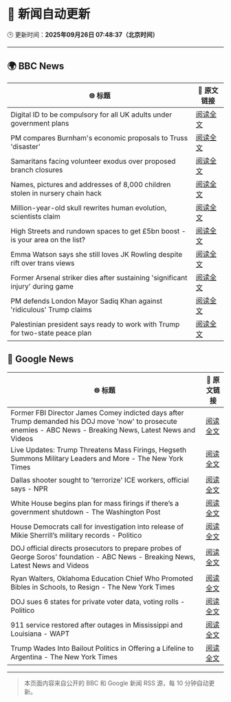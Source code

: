 # 🧠 新闻自动更新

🕒 更新时间：**2025年09月26日 07:48:37（北京时间）**

---

## 🌍 BBC News

| 🌐 标题 | 🔗 原文链接 |
|--------|-------------|
| Digital ID to be compulsory for all UK adults under government plans | [阅读全文](https://www.bbc.com/news/articles/c4g54g6vgpdo?at_medium=RSS&at_campaign=rss) |
| PM compares Burnham's economic proposals to Truss 'disaster' | [阅读全文](https://www.bbc.com/news/articles/cly0n24k04ro?at_medium=RSS&at_campaign=rss) |
| Samaritans facing volunteer exodus over proposed branch closures | [阅读全文](https://www.bbc.com/news/articles/c931w38kdqwo?at_medium=RSS&at_campaign=rss) |
| Names, pictures and addresses of 8,000 children stolen in nursery chain hack | [阅读全文](https://www.bbc.com/news/articles/c62ldyvpwv9o?at_medium=RSS&at_campaign=rss) |
| Million-year-old skull rewrites human evolution, scientists claim | [阅读全文](https://www.bbc.com/news/articles/cdx01ve5151o?at_medium=RSS&at_campaign=rss) |
| High Streets and rundown spaces to get £5bn boost - is your area on the list? | [阅读全文](https://www.bbc.com/news/articles/c1mx8vr2gr1o?at_medium=RSS&at_campaign=rss) |
| Emma Watson says she still loves JK Rowling despite rift over trans views | [阅读全文](https://www.bbc.com/news/articles/c4gvp18xe17o?at_medium=RSS&at_campaign=rss) |
| Former Arsenal striker dies after sustaining 'significant injury' during game | [阅读全文](https://www.bbc.com/news/articles/cq5jye4v64no?at_medium=RSS&at_campaign=rss) |
| PM defends London Mayor Sadiq Khan against 'ridiculous' Trump claims | [阅读全文](https://www.bbc.com/news/articles/c147vd511djo?at_medium=RSS&at_campaign=rss) |
| Palestinian president says ready to work with Trump for two-state peace plan | [阅读全文](https://www.bbc.com/news/articles/czdjgdnjnlgo?at_medium=RSS&at_campaign=rss) |

## 📰 Google News

| 🌐 标题 | 🔗 原文链接 |
|--------|-------------|
| Former FBI Director James Comey indicted days after Trump demanded his DOJ move 'now' to prosecute enemies - ABC News - Breaking News, Latest News and Videos | [阅读全文](https://news.google.com/rss/articles/CBMinAFBVV95cUxOSm5XNmhGZHVndE91bkRzZzhiWGdncGk4c3FiOWYzV01rSzRIQ1Q1UWRDdUJvTWIwNHNOdDdPeEFqeHVaZnhZY3h1M284VGQwUFNmOGlzUWpDX29SaUtYQWgxYVc4MHNvMkR2Tk5YU091VVQ5a1JtRm90dkpXVWFuVGJHSzItZTUxZHY2WTJXd09QdlBsZ0pmQngwZVfSAaIBQVVfeXFMUFFfWVIycDRFclg5bWVMakxhME85R0pxMHdOY1hYamE2eXh6WGFvMktwNXJDV28wZ2hFU0JrN1R6T1luS04weHRVNXhxVDVFUnVVeWNnaXZZZmFZdE1xTUxqV3Y4MjRsZGhTZnRkM0w5QWNkV2ZES1BFMXhzbmNMN3F1dGZ6dHZQOTNGejRBczA1TFd1NWx6dlN2blJrUFdDd0Vn?oc=5) |
| Live Updates: Trump Threatens Mass Firings, Hegseth Summons Military Leaders and More - The New York Times | [阅读全文](https://news.google.com/rss/articles/CBMiY0FVX3lxTFBUdHVvdzVrazU2UmZuTDhoeXl6NEt5X3hDaTdvSzlqc21JR2k0WGRRUkVRdGlYNEdKU0ljbFJwR21qRkhuWk9FTEZ4VVBjeFZCZmltdXh0dDZ0QVdKcE5aQ1FpMA?oc=5) |
| Dallas shooter sought to 'terrorize' ICE workers, official says - NPR | [阅读全文](https://news.google.com/rss/articles/CBMihgFBVV95cUxORldtbnVBbFJTdVR4MHZUMkN5R1VCTnFKNHpnQWtGbkRQX3gyN0tUd2VuOVBEem9PZGh4OGxHdEhhelFSbFhRc09nZXY2cUt3bDdCT2h2ZHcybUdzeHMzcjI2cEFxUURjOW9JWFBNX2JiSzlpUkpERzVlYnV0YlFFLXFNWlBvdw?oc=5) |
| White House begins plan for mass firings if there’s a government shutdown - The Washington Post | [阅读全文](https://news.google.com/rss/articles/CBMikwFBVV95cUxOUGNjMWt6aWRtN0JaV0VmYlhJUzZHdWJfYjRqVkFPWDR1OXVwLTJYYUgzNjNSdnlNTFVtV19WVU5IZE9vMldIa1d4aVdRc0lHS2VmWm9UazVKR1N0Y1FNM0JiNmlwbmc5dVFocjVOR0w2LTVXOU9oWTVubmF6TmxldXEtclk0RFVWOGpMTW9aN0ZUMEU?oc=5) |
| House Democrats call for investigation into release of Mikie Sherrill’s military records - Politico | [阅读全文](https://news.google.com/rss/articles/CBMiowFBVV95cUxQYzEzMEs3b3ZpN2poODJnMlhBVDJMc1lVeV9CdXB3R2dLTVo3MzhvUEdZbGYwUExpNDQxRTRZN3dRZlNoVVE5aXVvT2ZkTThacllOM2RhUGJPR21IR1ZGQnR5VGtBRnRwYVlXTkJ2cHVGRkxWbDFpVDRFWjg1R3VBSkdEcFBzbGg3anFVZThuNml5dm1pRjU0SzZpdmROMlpENGpz?oc=5) |
| DOJ official directs prosecutors to prepare probes of George Soros' foundation - ABC News - Breaking News, Latest News and Videos | [阅读全文](https://news.google.com/rss/articles/CBMiqAFBVV95cUxQdnZrZ1lMRmRkMGVta2llU0NqQkVmc01IQzJadmFNbmZOWXZMQzV4c0Z3VDhnTjVONDNLN01CZ0VJR3YtSkM5Mjh0RUh0eVdWWFNSSk9ZVm9Eb3A2WUJxT3ZkZ1ZDU1ZZVjM4d0FPT01EQ2xhU2VERUoxT0hjeW9rQ3kwa2Ita1BhMzVDVjVTX295Uk9xS3RaU2hlMEpsaDhCVVk3NEtzeUjSAa4BQVVfeXFMT2tvbzRHcV9jZ1JicmNOTG9sQzlzVUp1Unlldy1fZ19xeHJ5WUlHZnV3QlBCcGJ5dG5qTVBRZVdna21YRFV6TVowSGF5eDNsb0tCczBaRU9EdGplbzZULVRjUkE2eG5JMG0xR0xUMjd5RFozbmRLWFcwdTZLR3Z1eHFHbUlmRnZlRF9KOE1CSjVQRkE0dzVYRWh3U1oweDZiUmZXYW9OU3hxbXFRMlNB?oc=5) |
| Ryan Walters, Oklahoma Education Chief Who Promoted Bibles in Schools, to Resign - The New York Times | [阅读全文](https://news.google.com/rss/articles/CBMie0FVX3lxTE1hdWhNV3RwZnhNWDVUT0t2UHk5aldudS11TnB3dnNmS2J3aWdOVlB5QkFvdDdITXp3emYxaDl0VGprZmVTQ09PbkdhN2N5MDlFYnhCaHhRQVdNc3h4YnpYQkF6ZUxack5USFZ4aHo4OFRqaGh3a3BTMjdoMA?oc=5) |
| DOJ sues 6 states for private voter data, voting rolls - Politico | [阅读全文](https://news.google.com/rss/articles/CBMikwFBVV95cUxPUDIxSTVUejRlTm53SzZJY1ZoMzJDbGY5VG52VWN3dGc5clFsZWFmSmFTQ3plUUt6MnRzVXlNNF9vdUhZWERkMk9qckhXWWpISGh1elRMYUx3LXNrS3BaQzdibDYycHJSOVpxYW9KOGNtNzZJNXFNM19TeGh5dHEwdUlCMThxbTBUSXZCQ2JuR2dHZjQ?oc=5) |
| 911 service restored after outages in Mississippi and Louisiana - WAPT | [阅读全文](https://news.google.com/rss/articles/CBMie0FVX3lxTE16MFVxUHB2dVI5LVpvVzdGc29pRnhlZ1lsRUtvemFNT1NrMjRMc284X2J6aXJWRk1scUN0dC03SkM0OGkxa2l5TDhGcGlyWEo5ZUtzWUNDb1UyVjJnRXJxYl9sUUxFZDVNbGhWUzJ0enpjNnM4dFF5a2JxVQ?oc=5) |
| Trump Wades Into Bailout Politics in Offering a Lifeline to Argentina - The New York Times | [阅读全文](https://news.google.com/rss/articles/CBMiiAFBVV95cUxNTHB2alNLY2h1WWlWX2l6cXB5RzdUVWxsd0JzaTZMRGtpdDM4c1lNai1UT3ZZaHExYzc4T2J4ck1NSXhtS0s0NVdObTlIcFZoQndYU2JROTY3QWRXMm1IS1lHaVN2OWNOdXg3YndodGFxeVdCWVUyNU9WZEFLc1ZURnItWlhuM0xn?oc=5) |

---
> 本页面内容来自公开的 BBC 和 Google 新闻 RSS 源，每 10 分钟自动更新。